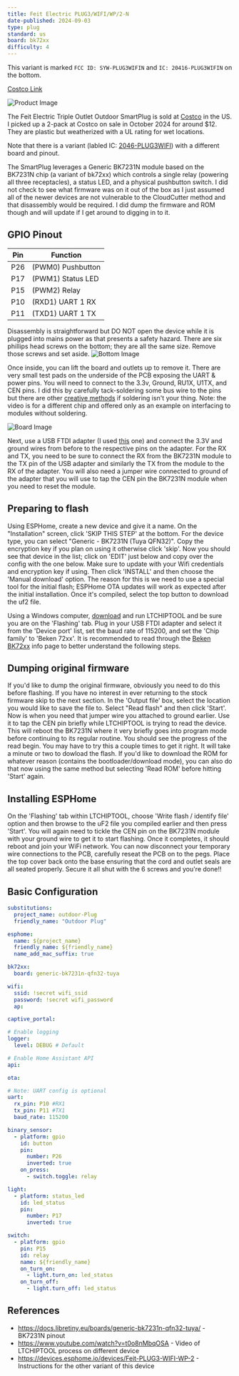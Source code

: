 ```yaml
---
title: Feit Electric PLUG3/WIFI/WP/2-N
date-published: 2024-09-03
type: plug
standard: us
board: bk72xx
difficulty: 4
---
```


This variant is marked `FCC ID: SYW-PLUG3WIFIN` and `IC: 20416-PLUG3WIFIN` on the bottom.

[Costco Link](https://www.costco.com/feit-electric-triple-outlet-outdoor-smart-plugs-2-pack.product.4000263691.html)

![Product Image](box.jpg "Product Image")

The Feit Electric Triple Outlet Outdoor SmartPlug is sold at [Costco](https://www.costco.com/feit-electric-triple-outlet-outdoor-smart-plugs-2-pack.product.4000263691.html) in the US. I picked up a 2-pack at Costco on sale in October 2024 for around $12. They are plastic but weatherized with a UL rating for wet locations.

Note that there is a variant (labled IC: [2046-PLUG3WIFI](/devices/Feit-PLUG3-WIFI-WP-2/)) with a different board and pinout.

The SmartPlug leverages a Generic BK7231N module based on the BK7231N chip (a variant of bk72xx) which controls a single relay (powering all three receptacles), a status LED, and a physical pushbutton switch. I did not check to see what firmware was on it out of the box as I just assumed all of the newer devices are not vulnerable to the CloudCutter method and that disassembly would be required. I did dump the firmware and ROM though and will update if I get around to digging in to it.

## GPIO Pinout

| Pin | Function          |
| --- | ----------------- |
| P26 | (PWM0) Pushbutton |
| P17 | (PWM1) Status LED |
| P15 | (PWM2) Relay      |
| P10 | (RXD1) UART 1 RX  |
| P11 | (TXD1) UART 1 TX  |

Disassembly is straightforward but DO NOT open the device while it is plugged into mains power as that presents a safety hazard. There are six phillips head screws on the bottom; they are all the same size. Remove those screws and set aside.
![Bottom Image](bottom.jpg "Bottom of device")

Once inside, you can lift the board and outlets up to remove it. There are very small test pads on the underside of the PCB exposing the UART & power pins. You will need to connect to the 3.3v, Ground, RU1X, U1TX, and CEN pins. I did this by carefully tack-soldering some bus wire to the pins but there are other [creative methods](https://www.youtube.com/watch?v=t0o8nMbqOSA) if soldering isn't your thing. Note: the video is for a different chip and offered only as an example on interfacing to modules without soldering.

![Board Image](board.jpg "Bottom of board")

Next, use a USB FTDI adapter (I used [this](https://www.amazon.com/HiLetgo-FT232RL-Converter-Adapter-Breakout/dp/B00IJXZQ7C/) one) and connect the 3.3V and ground wires from before to the respective pins on the adapter. For the RX and TX, you need to be sure to connect the RX from the BK7231N module to the TX pin of the USB adapter and similarly the TX from the module to the RX of the adapter. You will also need a jumper wire connected to ground of the adapter that you will use to tap the CEN pin the BK7231N module when you need to reset the module.

## Preparing to flash

Using ESPHome, create a new device and give it a name. On the "Installation" screen, click 'SKIP THIS STEP' at the bottom. For the device type, you can select "Generic - BK7231N (Tuya QFN32)". Copy the encryption key if you plan on using it otherwise click 'skip'. Now you should see that device in the list; click on 'EDIT' just below and copy over the config with the one below. Make sure to update with your Wifi credentials and encryption key if using. Then click 'INSTALL' and then choose the 'Manual download' option. The reason for this is we need to use a special tool for the initial flash; ESPHome OTA updates will work as expected after the initial installation. Once it's compiled, select the top button to download the uf2 file.

Using a Windows computer, [download](https://github.com/libretiny-eu/ltchiptool/releases) and run LTCHIPTOOL and be sure you are on the 'Flashing' tab. Plug in your USB FTDI adapter and select it from the 'Device port' list, set the baud rate of 115200, and set the 'Chip family' to 'Beken 72xx'. It is recommended to read through the [Beken BK72xx](https://docs.libretiny.eu/docs/platform/beken-72xx/) info page to better understand the following steps.

## Dumping original firmware

If you'd like to dump the original firmware, obviously you need to do this before flashing. If you have no interest in ever returning to the stock firmware skip to the next section. In the 'Output file' box, select the location you would like to save the file to. Select "Read flash" and then click 'Start'. Now is when you need that jumper wire you attached to ground earlier. Use it to tap the CEN pin briefly while LTCHIPTOOL is trying to read the device. This will reboot the BK7231N where it very briefly goes into program mode before continuing to its regular routine. You should see the progress of the read begin. You may have to try this a couple times to get it right. It will take a minute or two to dowload the flash. If you'd like to download the ROM for whatever reason (contains the bootloader/download mode), you can also do that now using the same method but selecting 'Read ROM' before hitting 'Start' again.

## Installing ESPHome

On the 'Flashing' tab within LTCHIPTOOL, choose 'Write flash / identify file' option and then browse to the uF2 file you compiled earlier and then press 'Start'. You will again need to tickle the CEN pin on the BK7231N module with your ground wire to get it to start flashing. Once it completes, it should reboot and join your WiFi network. You can now disconnect your temporary wire connections to the PCB, carefully reseat the PCB on to the pegs. Place the top cover back onto the base ensuring that the cord and outlet seals are all seated properly. Secure it all shut with the 6 screws and you're done!!

## Basic Configuration

```yaml
substitutions:
  project_name: outdoor-Plug
  friendly_name: "Outdoor Plug"

esphome:
  name: ${project_name}
  friendly_name: ${friendly_name}
  name_add_mac_suffix: true

bk72xx:
  board: generic-bk7231n-qfn32-tuya

wifi:
  ssid: !secret wifi_ssid
  password: !secret wifi_password
  ap:

captive_portal:

# Enable logging
logger:
  level: DEBUG # Default

# Enable Home Assistant API
api:

ota:

# Note: UART config is optional
uart:
  rx_pin: P10 #RX1
  tx_pin: P11 #TX1
  baud_rate: 115200

binary_sensor:
  - platform: gpio
    id: button
    pin:
      number: P26
      inverted: true
    on_press:
      - switch.toggle: relay

light:
  - platform: status_led
    id: led_status
    pin:
      number: P17
      inverted: true

switch:
  - platform: gpio
    pin: P15
    id: relay
    name: ${friendly_name}
    on_turn_on:
      - light.turn_on: led_status
    on_turn_off:
      - light.turn_off: led_status
```

## References

- <https://docs.libretiny.eu/boards/generic-bk7231n-qfn32-tuya/> - BK7231N pinout
- <https://www.youtube.com/watch?v=t0o8nMbqOSA> - Video of LTCHIPTOOL process on different device
- <https://devices.esphome.io/devices/Feit-PLUG3-WIFI-WP-2> - Instructions for the other variant of this device
